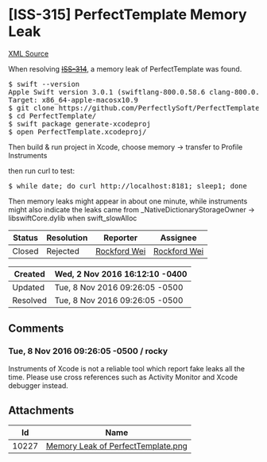 # [ISS-315] PerfectTemplate Memory Leak

[XML Source](./xml/ISS-315.xml)
<p><p>When resolving <a href="http://jira.perfect.org:8080/browse/ISS-314" title="Memory Leak in Perfect-CURL" class="issue-link" data-issue-key="ISS-314"><del>ISS-314</del></a>, a memory leak of PerfectTemplate was found.</p>


<div class="code panel" style="border-width: 1px;"><div class="codeContent panelContent">
<pre class="code-java">
$ swift --version
Apple Swift version 3.0.1 (swiftlang-800.0.58.6 clang-800.0.42.1)
Target: x86_64-apple-macosx10.9
$ git clone https:<span class="code-comment">//github.com/PerfectlySoft/PerfectTemplate.git
</span>$ cd PerfectTemplate/
$ swift <span class="code-keyword">package</span> generate-xcodeproj
$ open PerfectTemplate.xcodeproj/
</pre>
</div></div>

<p>Then build &amp; run project in Xcode, choose memory -&gt; transfer to Profile Instruments</p>

<p>then run curl to test:</p>
<div class="code panel" style="border-width: 1px;"><div class="codeContent panelContent">
<pre class="code-java">
$ <span class="code-keyword">while</span> date; <span class="code-keyword">do</span> curl http:<span class="code-comment">//localhost:8181; sleep1; done</span>
</pre>
</div></div>

<p>Then memory leaks might appear in about one minute, while instruments might also indicate the leaks came from _NativeDictionaryStorageOwner -&gt; libswiftCore.dylib when swift_slowAlloc</p></p>





Status|Resolution|Reporter|Assignee
------|----------|--------|--------
Closed|Rejected|[Rockford Wei](rocky)|[Rockford Wei]($rocky)





Created|Wed, 2 Nov 2016 16:12:10 -0400
-------|--------------
Updated|Tue, 8 Nov 2016 09:26:05 -0500
Resolved|Tue, 8 Nov 2016 09:26:05 -0500


## Comments




### Tue, 8 Nov 2016 09:26:05 -0500 / rocky 

<p><p>Instruments of Xcode is not a reliable tool which report fake leaks all the time. Please use cross references such as Activity Monitor and Xcode debugger instead.</p></p>

## Attachments





Id|Name
------|------------
10227|[Memory Leak of PerfectTemplate.png](../attachment/10227/Memory+Leak+of+PerfectTemplate.png)

